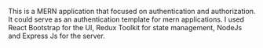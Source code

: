 This is a MERN application that focused on authentication and authorization. It could serve as an authentication template for mern applications. I used React Bootstrap for the UI, Redux Toolkit for state management, NodeJs and Express Js for the server.
